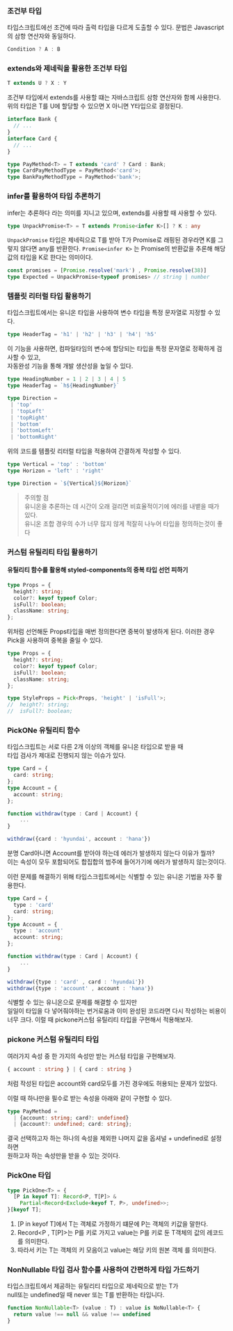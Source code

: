 ### 조건부 타입
타입스크립트에선 조건에 따라 출력 타입을 다르게 도출할 수 있다.
문법은 Javascript의 삼항 연산자와 동일하다.
```ts
Condition ? A : B
```
### extends와 제네릭을 활용한 조건부 타입
```ts
T extends U ? X : Y
```

조건부 타입에서 extends를 사용할 떄는 자바스크립트 삼항 연산자와 함께 사용한다.
위의 타입은 T를 U에 할당할 수 있으면 X 아니면 Y타입으로 결정된다.

```ts
interface Bank {
  // ...
}
interface Card {
  // ...
}

type PayMethod<T> = T extends 'card' ? Card : Bank;
type CardPayMethodType = PayMethod<'card'>;
type BankPayMethodType = PayMethod<'bank'>;
```

### infer를 활용하여 타입 추론하기

infer는 추론하다 라는 의미를 지니고 있으며, extends를 사용할 때 사용할 수 있다.

```ts
type UnpackPromise<T> = T extends Promise<infer K>[] ? K : any
```
`UnpackPromise` 타입은 제네릭으로 T를 받아 T가 Promise로 래핑된 경우라면 K를 그렇지 않다면 any를 반환한다.
`Promise<infer K>` 는 Promise의 반환값을 추론해 해당 값의 타입을 K로 한다는 의미이다.
```ts
const promises = [Promise.resolve('mark') , Promise.resolve(38)]
type Expected = UnpackPromise<typeof promises> // string | number
```

### 템플릿 리터럴 타입 활용하기

타입스크립트에서는 유니온 타입을 사용하여 변수 타입을 특정 문자열로 지정할 수 있다.

```ts
type HeaderTag = 'h1' | 'h2' | 'h3' | 'h4'| 'h5'
```

이 기능을 사용하면, 컴파일타임의 변수에 할당되는 타입을 특정 문자열로 정확하게 검사할 수 있고,  
자동완성 기능을 통해 개발 생산성을 높일 수 있다.

```ts
type HeadingNumber = 1 | 2 | 3 | 4 | 5 
type HeaderTag = `h${HeadingNumber}`
```

```ts
type Direction = 
 | 'top' 
 | 'topLeft' 
 | 'topRight' 
 | 'bottom' 
 | 'bottomLeft' 
 | 'bottomRight'
```

위의 코드를 템플릿 리터럴 타입을 적용하여 간결하게 작성할 수 있다.
```ts
type Vertical = 'top' : 'bottom'
type Horizon = 'left' : 'right'

type Direction = `${Vertical}${Horizon}`
```

> 주의할 점  
유니온을 추론하는 데 시간이 오래 걸리면 비효율적이기에 에러를 내뱉을 때가 있다.  
유니온 조합 경우의 수가 너무 많지 않게 적잘히 나누어 타입을 정의하는것이 좋다

### 커스텀 유틸리티 타입 활용하기

#### 유틸리티 함수를 활용해 styled-components의 중복 타입 선언 피하기

```ts
type Props = {
  height?: string;
  color?: keyof typeof Color;
  isFull?: boolean;
  className: string;
};
```

위처럼 선언해둔 Props타입을 매번 정의한다면 중복이 발생하게 된다.
이러한 경우 Pick을 사용하여 중복을 줄일 수 있다.
```ts
type Props = {
  height?: string;
  color?: keyof typeof Color;
  isFull?: boolean;
  className: string;
};

type StyleProps = Pick<Props, 'height' | 'isFull'>;
//  height?: string;
//  isFull?: boolean;
```
### PickONe 유틸리티 함수

타입스크립트는 서로 다른 2개 이상의 객체를 유니온 타입으로 받을 때   
타입 검사가 제대로 진행되지 않는 이슈가 있다.

```ts
type Card = {
  card: string;
};
type Account = {
  account: string;
};

function withdraw(type : Card | Account) {
    ...
}

withdraw({card : 'hyundai', account : 'hana'})
```

분명 Card아니면 Account를 받아야 하는데 에러가 발생하지 않는다 이유가 뭘까?  
이는 속성이 모두 포함되어도 합집합의 범주에 들어가기에 에러가 발생하지 않는것이다.

이런 문제를 해결하기 위해 타입스크립트에서는 식별할 수 있는 유니온 기법을 자주 활용한다.

```ts
type Card = {
  type : 'card'
  card: string;
};
type Account = {
  type : 'account'
  account: string;
};

function withdraw(type : Card | Account) {
    ...
}

withdraw({type : 'card' , card : 'hyundai'})
withdraw({type : 'account' , account : 'hana'})
```

식별할 수 있는 유니온으로 문제를 해결할 수 있지만   
일일이 타입을 다 넣어줘야하는 번거로움과 이미 완성된 코드라면 다시 작성하는 비용이 너무 크다.
이럴 때 pickone커스텀 유틸리티 타입을 구현해서 적용해보자.

### pickone 커스텀 유틸리티 타입

여러가지 속성 중 한 가지의 속성만 받는 커스텀 타입을 구현해보자.

```ts
{ account : string } | { card : string }
```
처럼 작성된 타입은 account와 card모두를 가진 경우에도 허용되는 문제가 있었다.

이럴 때 하나만을 필수로 받는 속성을 아래와 같이 구현할 수 있다.
```ts
type PayMethod =
  | {account: string; card?: undefined}
  | {account?: undefined; card: string};
```
결국 선택하고자 하는 하나의 속성을 제외한 나머지 값을 옵셔널 + undefined로 설정하면  
원하고자 하는 속성만을 받을 수 있는 것이다.

### PickOne 타입

```ts
type PickOne<T> = {
  [P in keyof T]: Record<P, T[P]> &
    Partial<Record<Exclude<keyof T, P>, undefined>>;
}[keyof T];
```

1. [P in keyof T]에서 T는 객체로 가정하기 떄문에 P는 객체의 키값을 말한다.
2. Record<P , T[P]>는 P를 키로 가지고 value는 P를 키로 둔 T객체의 값의 레코드를 의미한다.
3. 따라서 키는 T는 객체의 키 모음이고 value는 해당 키의 원본 객체 를 의미한다.

### NonNullable 타입 검사 함수를 사용하여 간편하게 타입 가드하기

타입스크립트에서 제공하는 유틸리티 타입으로 제네릭으로 받는 T가   
null또는 undefined일 때 never 또는 T를 반환하는 타입니다.

```ts
function NonNullable<T> (value : T) : value is NoNullable<T> {
  return value !== null && value !== undefined
}
```
